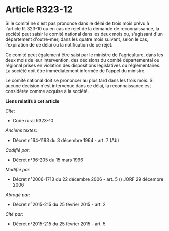 # Article R323-12

Si le comité ne s'est pas prononcé dans le délai de trois mois prévu à l'article R. 323-10 ou en cas de rejet de la demande
de reconnaissance, la société peut saisir le comité national dans les deux mois ou, s'agissant d'un département d'outre-mer,
dans les quatre mois suivant, selon le cas, l'expiration de ce délai ou la notification de ce rejet.

Ce comité peut également être saisi par le ministre de l'agriculture, dans les deux mois de leur intervention, des décisions
du comité départemental ou régional prises en violation des dispositions législatives ou réglementaires. La société doit être
immédiatement informée de l'appel du ministre.

Le comité national doit se prononcer au plus tard dans les trois mois. Si aucune décision n'est intervenue dans ce délai, la
reconnaissance est considérée comme acquise à la société.

**Liens relatifs à cet article**

_Cite_:

  - Code rural R323-10

_Anciens textes_:

  - Décret n°64-1193 du 3 décembre 1964 - art. 7 (Ab)

_Codifié par_:

  - Décret n°96-205 du 15 mars 1996

_Modifié par_:

  - Décret n°2006-1713 du 22 décembre 2006 - art. 5 () JORF 29 décembre 2006

_Abrogé par_:

  - Décret n°2015-215 du 25 février 2015 - art. 2

_Cité par_:

  - Décret n°2015-215 du 25 février 2015 - art. 5
